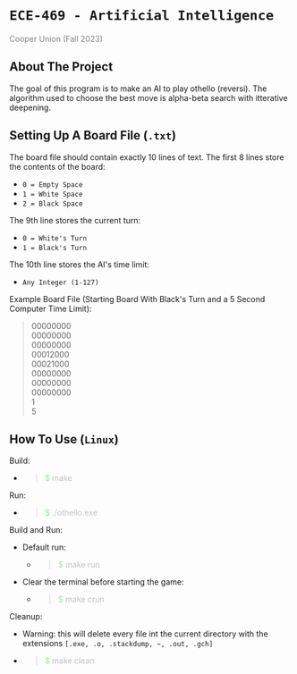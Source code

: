 # `ECE-469 - Artificial Intelligence`
<span style="color:Gray">Cooper Union (Fall 2023)</span>

## About The Project
The goal of this program is to make an AI to play othello (reversi). The algorithm used to choose the best move is alpha-beta search with itterative deepening.

## Setting Up A Board File (`.txt`)
The board file should contain exactly 10 lines of text.
The first 8 lines store the contents of the board:
- `0 = Empty Space`
- `1 = White Space`
- `2 = Black Space`

The 9th line stores the current turn:
- `0 = White's Turn`
- `1 = Black's Turn`

The 10th line stores the AI's time limit:
- `Any Integer (1-127)`

Example Board File (Starting Board With Black's Turn and a 5 Second Computer Time Limit):
>
> 00000000\
> 00000000\
> 00000000\
> 00012000\
> 00021000\
> 00000000\
> 00000000\
> 00000000\
> 1\
> 5

## How To Use (`Linux`)
Build:
- > <span style="color:lightgreen">$</span><span style="color:silver"> make</span>

Run:
- > <span style="color:lightgreen">$</span><span style="color:silver"> ./othello.exe</span>

Build and Run:
- Default run:
    - > <span style="color:lightgreen">$</span><span style="color:silver"> make run</span>
- Clear the terminal before starting the game:
    - > <span style="color:lightgreen">$</span><span style="color:silver"> make crun</span>

Cleanup:
- Warning: this will delete every file int the current directory with the extensions `[.exe, .o, .stackdump, ~, .out, .gch]`
- > <span style="color:lightgreen">$</span><span style="color:silver"> make clean</span>
